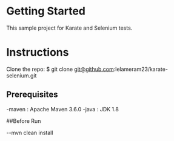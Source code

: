 # Getting Started
This sample project for Karate and Selenium tests. 

# Instructions
Clone the repo:
$ git clone git@github.com:lelameram23/karate-selenium.git

## Prerequisites

-maven : Apache Maven 3.6.0
-java  : JDK 1.8

##Before Run

--mvn clean install

